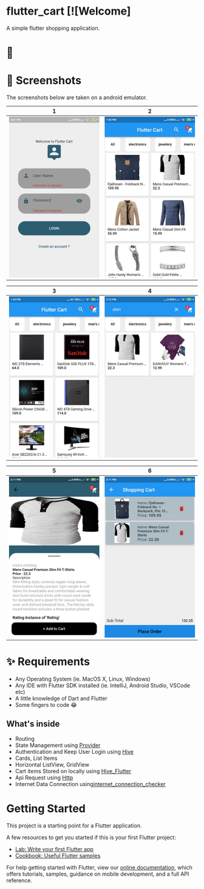 # flutter_cart [![Welcome]

A simple flutter shopping application.

# 🔌

# 📸 Screenshots
The screenshots below are taken on a android emulator.

| 1 | 2|
|------|-------|
|<img src="./screenshots/Login.jpg" width="300">|<img src="screenshots/Home.jpg" width="300">|

| 3 | 4|
|------|-------|
|<img src="screenshots/Electronics.jpg" width="300">|<img src="screenshots/Shirt.jpg" width="300">|


| 5 | 6|
|------|-------|
|<img src="screenshots/Product Details.jpg" width="300">|<img src="screenshots/Cart.jpg" width="300">|

# ✨ Requirements
- Any Operating System (ie. MacOS X, Linux, Windows)
- Any IDE with Flutter SDK installed (ie. IntelliJ, Android Studio, VSCode etc)
- A little knowledge of Dart and Flutter
- Some fingers to code 😂


## What's inside

- Routing
- State Management using [Provider](https://pub.dev/packages/provider)
- Authentication and Keep User Login using [Hive](https://pub.dev/packages/hive)
- Cards, List Items
- Horizontal ListView, GridView
- Cart items Stored on locally using [Hive_Flutter](https://pub.dev/packages/hive_flutter)
- Api Request using [Http](https://pub.dev/packages/http)
- Internet Data Connection using[internet_connection_checker](https://pub.dev/packages/internet_connection_checker) 

# Getting Started

This project is a starting point for a Flutter application.

A few resources to get you started if this is your first Flutter project:

- [Lab: Write your first Flutter app](https://flutter.io/docs/get-started/codelab)
- [Cookbook: Useful Flutter samples](https://flutter.io/docs/cookbook)

For help getting started with Flutter, view our 
[online documentation](https://flutter.io/docs), which offers tutorials, 
samples, guidance on mobile development, and a full API reference.